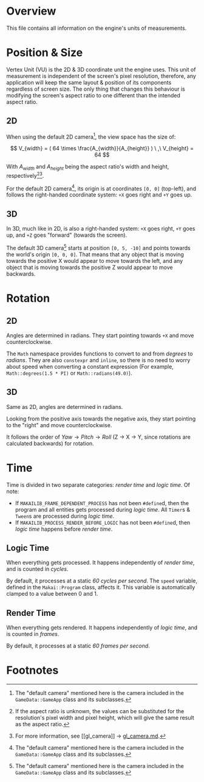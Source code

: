 # Overview

This file contains all information on the engine's units of measurements.

# Position & Size

Vertex Unit (VU) is the 2D & 3D coordinate unit the engine uses. This unit of measurement is independent of the screen's pixel resolution, therefore, any application will keep the same layout & position of its components regardless of screen size. The only thing that changes this behaviour is modifying the screen's aspect ratio to one different than the intended aspect ratio.

## 2D

When using the default 2D camera[^1], the view space has the size of:

$$
V_{width} = ( 64 \times \frac{A_{width}}{A_{height}} )
\ ,\ 
V_{height} = 64
$$

With $A_{width}$ and $A_{height}$ being the aspect ratio's width and height, respectively[^2]<sup></sup>[^3].

For the default 2D camera[^1], its origin is at coordinates `[0, 0]` (top-left), and follows the right-handed coordinate system: `+X` goes right and `+Y` goes up.

## 3D

In 3D, much like in 2D, is also a right-handed system: `+X` goes right, `+Y` goes up, and `+Z` goes "forward" (towards the screen).

The default 3D camera[^1] starts at position `[0, 5, -10]` and points towards the world's origin `[0, 0, 0]`. That means that any object that is moving towards the positive X would appear to move towards the left, and any object that is moving towards the positive Z would appear to move backwards.

# Rotation

## 2D

Angles are determined in radians. They start pointing towards `+X` and move counterclockwise.

The `Math` namespace provides functions to convert to and from *degrees* to *radians*. They are also `constexpr` and `inline`, so there is no need to worry about speed when converting a constant expression (For example, `Math::degrees(1.5 * PI)` or `Math::radians(49.0)`).

## 3D

Same as 2D, angles are determined in radians.

Looking from the positive axis towards the negative axis, they start pointing to the "right" and move counterclockwise.

It follows the order of $Yaw → Pitch → Roll$ (Z → X → Y, since rotations are calculated backwards) for rotation.

# Time

Time is divided in two separate categories: *render time* and *logic time*. Of note:

- If `MAKAILIB_FRAME_DEPENDENT_PROCESS` has not been `#define`d, then the program and all entities gets processed during *logic time*. All `Timer`s & `Tween`s are processed during *logic time*.
- If `MAKAILIB_PROCESS_RENDER_BEFORE_LOGIC` has not been `#define`d, then *logic time* happens before *render time*.

## Logic Time

When everything gets processed. It happens independently of *render time*, and is counted in *cycles*.

By default, it processes at a static *60 cycles per second*. The `speed` variable, defined in the `Makai::Program` class, affects it. This variable is automatically clamped to a value between 0 and 1.

## Render Time

When everything gets rendered. It happens independently of *logic time*, and is counted in *frames*.

By default, it processes at a static *60 frames per second*.

# Footnotes

[^1]: The "default camera" mentioned here is the camera included in the `GameData::GameApp` class and its subclasses.

[^2]: If the aspect ratio is unknown, the values can be substituted for the resolution's pixel width and pixel height, which will give the same result as the aspect ratio.

[^3]: For more information, see [[gl_camera]] → [gl_camera.md](../systems/graphical/gl_camera.md).

[^4]: For more information, see [[gl_graphical]] → [gl_graphical.md]().